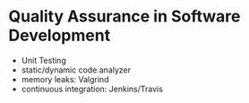 # Quality Assurance in Software Development

- Unit Testing
- static/dynamic code analyzer
- memory leaks: Valgrind
- continuous integration: Jenkins/Travis

